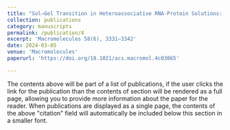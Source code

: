 ```yaml
---
title: "Sol–Gel Transition in Heteroassociative RNA-Protein Solutions: A Quantitative Comparison of Coarse-Grained Simulations and the Semenov–Rubinstein Theory"
collection: publications
category: manuscripts
permalink: /publication/4
excerpt: 'Macromolecules 58(6), 3331–3342'
date: 2024-03-05
venue: 'Macromolecules'
paperurl: 'https://doi.org/10.1021/acs.macromol.4c03065'

---
```

The contents above will be part of a list of publications, if the user clicks the link for the publication than the contents of section will be rendered as a full page, allowing you to provide more information about the paper for the reader. When publications are displayed as a single page, the contents of the above "citation" field will automatically be included below this section in a smaller font.
